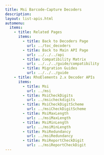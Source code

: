 ```yaml
---
title: Msi Barcode-Capture Decoders
description: 
layout: list-apis.html
automenu:
  items:
    - title: Related Pages
      items:
        - title: Back to Decoders Page
          url: ../toc_decoders
        - title: Back to Main API Page
          url: ../../../api
        - title: Compatibility Matrix
          url: ../../../guide/compatibility
        - title: Migration Guides
          url: ../../../guide
    - title: RhoElements 2.x Decoder APIs
      items:
        - title: Msi
          url: ../msi
        - title: MsiCheckDigits
          url: ../msicheckdigits
        - title: MsiCheckDigitScheme
          url: ../msiCheckDigitScheme
        - title: MsiMaxLength
          url: ../msiMaxLength
        - title: MsiMinLength
          url: ../msiMinLength
        - title: MsiRedundancy
          url: ../msiRedundancy
        - title: MsiReportCheckDigit
          url: ../msiReportCheckDigit
---
```

